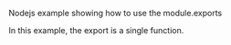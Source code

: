 Nodejs example showing how to use the module.exports

In this example, the export is a single function.